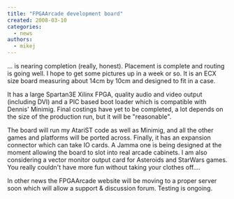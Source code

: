 ```yaml
---
title: "FPGAArcade development board"
created: 2008-03-10
categories: 
  - news
authors: 
  - mikej
---
```


... is nearing completion (really, honest). Placement is complete and routing is going well. I hope to get some pictures up in a week or so. It is an ECX size board measuring about 14cm by 10cm and designed to fit in a case. 

It has a large Spartan3E Xilinx FPGA, quality audio and video output (including DVI) and a PIC based boot loader which is compatible with Dennis' Minimig. Final costings have yet to be completed, a lot depends on the size of the production run, but it will be "reasonable". 

The board will run my AtariST code as well as Minimig, and all the other games and platforms will be ported across. Finally, it has an expansion connector which can take IO cards. A Jamma one is being designed at the moment allowing the board to slot into real arcade cabinets. I am also considering a vector monitor output card for Asteroids and StarWars games. You really couldn't have more fun without taking your clothes off.... 

In other news the FPGAArcade website will be moving to a proper server soon which will allow a support & discussion forum. Testing is ongoing.
